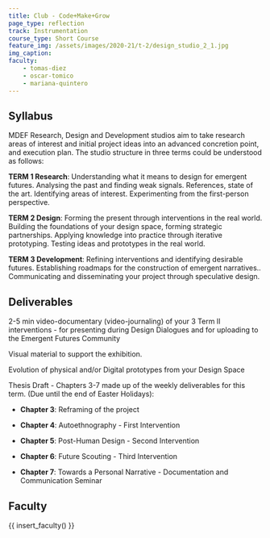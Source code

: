 ```yaml
---
title: Club - Code+Make+Grow
page_type: reflection
track: Instrumentation
course_type: Short Course
feature_img: /assets/images/2020-21/t-2/design_studio_2_1.jpg
img_caption: 
faculty: 
    - tomas-diez
    - oscar-tomico
    - mariana-quintero
---
```


## Syllabus

MDEF Research, Design and Development studios aim to take research areas of interest and initial project ideas into an advanced concretion point, and execution plan. The studio structure in three terms could be understood as follows:

**TERM 1 Research**: Understanding what it means to design for emergent futures. Analysing the past and finding weak signals. References, state of the art. Identifying areas of interest. Experimenting from the first-person perspective.

**TERM 2 Design**: Forming the present through interventions in the real world. Building the foundations of your design space, forming strategic partnerships. Applying knowledge into practice through iterative prototyping. Testing ideas and prototypes in the real world.

**TERM 3 Development**: Refining interventions and identifying desirable futures. Establishing roadmaps for the construction of emergent narratives.. Communicating and disseminating your project through speculative design.

## Deliverables

2-5 min video-documentary (video-journaling) of your 3 Term II interventions - for presenting during Design Dialogues and for uploading to the Emergent Futures Community

Visual material to support the exhibition.

Evolution of physical and/or Digital prototypes from your Design Space

Thesis Draft - Chapters 3-7 made up of the weekly deliverables for this term. (Due until the end of Easter Holidays):

- **Chapter 3**: Reframing of the project

- **Chapter 4**: Autoethnography - First Intervention

- **Chapter 5**: Post-Human Design - Second Intervention

- **Chapter 6**: Future Scouting - Third Intervention

- **Chapter 7**: Towards a Personal Narrative - Documentation and Communication Seminar

## Faculty

{{ insert_faculty() }}
